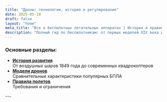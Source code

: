 ```yaml
---
title: "Дроны: технологии, история и регулирование"
date: 2025-05-18
draft: false
layout: "home"
meta_title: "Все о беспилотных летательных аппаратах | История и правила"
description: "Полный гид по беспилотникам: от первых моделей XIX века до современных технологий. Правила полетов, характеристики дронов и перспективы развития."
---
```


### Основные разделы:
<div class="feature-links">

- [**История развития**](/history/)  
  От воздушных шаров 1849 года до современных квадрокоптеров
- [**Модели дронов**](/models/)  
  Сравнительные характеристики популярных БПЛА
- [**Правила полетов**](/regulations/)  
  Требования и ограничения

</div>
---
